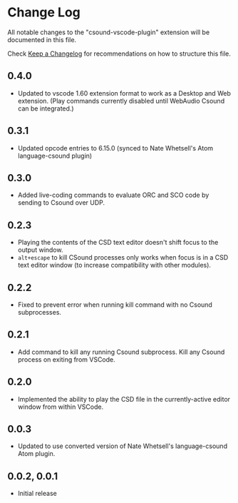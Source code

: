 # Change Log

All notable changes to the "csound-vscode-plugin" extension will be documented in this file.

Check [Keep a Changelog](http://keepachangelog.com/) for recommendations on how to structure this file.

## 0.4.0

* Updated to vscode 1.60 extension format to work as a Desktop and Web extension. (Play commands currently disabled until WebAudio Csound can be integrated.)

## 0.3.1

* Updated opcode entries to 6.15.0 (synced to Nate Whetsell's Atom language-csound plugin)
## 0.3.0

* Added live-coding commands to evaluate ORC and SCO code by sending to Csound over UDP. 

## 0.2.3

* Playing the contents of the CSD text editor doesn't shift focus to the output window.
* `alt+escape` to kill CSound processes only works when focus is in a CSD text editor window (to increase
  compatibility with other modules).

## 0.2.2

* Fixed to prevent error when running kill command with no Csound subprocesses.

## 0.2.1

* Add command to kill any running Csound subprocess. Kill any Csound process on exiting from VSCode.

## 0.2.0

* Implemented the ability to play the CSD file in the currently-active editor window from within VSCode.

## 0.0.3

* Updated to use converted version of Nate Whetsell's language-csound Atom plugin.  

## 0.0.2, 0.0.1

* Initial release
